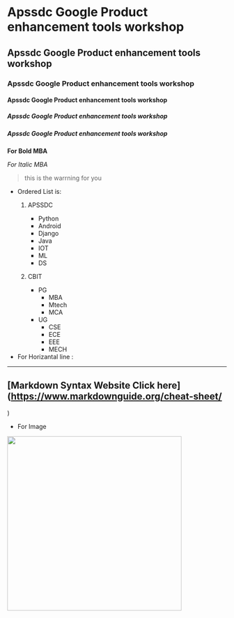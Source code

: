 # Apssdc Google Product enhancement tools workshop
## Apssdc Google Product enhancement tools workshop
### Apssdc Google Product enhancement tools workshop
#### Apssdc Google Product enhancement tools workshop
##### Apssdc Google Product enhancement tools workshop
##### Apssdc Google Product enhancement tools workshop
**For Bold MBA**

*For Italic MBA*

> this is the warrning for you

* Ordered List is:
  1. APSSDC
        - Python
        - Android 
        - Django
        - Java
        - IOT
        - ML 
        - DS
    
  2. CBIT 
        - PG
           - MBA
           - Mtech
           - MCA
        - UG
           - CSE
           - ECE
           - EEE
           - MECH
* For Horizantal line :

-----------------------------------------------------------------------------------------



## [Markdown Syntax Website Click here](https://www.markdownguide.org/cheat-sheet/
)

* For Image
<img src="https://www.apssdc.in/home/images/apssdc_final.png" width=400>
